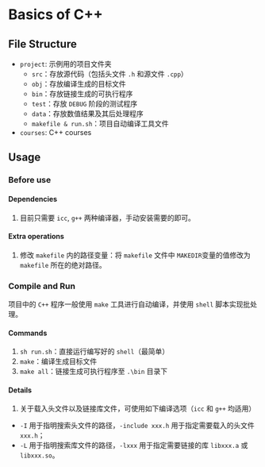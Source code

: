 # Basics of C++

## File Structure

  * `project`: 示例用的项目文件夹
      * `src`：存放源代码（包括头文件 `.h` 和源文件 `.cpp`）
      * `obj`：存放编译生成的目标文件
      * `bin`：存放链接生成的可执行程序
      * `test`：存放 `DEBUG` 阶段的测试程序
      * `data`：存放数值结果及其后处理程序
      * `makefile & run.sh`：项目自动编译工具文件
  * `courses`: C++ courses

## Usage

### Before use

#### Dependencies

1. 目前只需要 `icc`, `g++` 两种编译器，手动安装需要的即可。

#### Extra operations

1. 修改 `makefile` 内的路径变量：将 `makefile` 文件中 `MAKEDIR`变量的值修改为 `makefile` 所在的绝对路径。

### Compile and Run

项目中的 `C++` 程序一般使用 `make` 工具进行自动编译，并使用 `shell` 脚本实现批处理。

#### Commands

1. `sh run.sh`：直接运行编写好的 `shell`（最简单）
2. `make`：编译生成目标文件
3. `make all`：链接生成可执行程序至 `.\bin` 目录下

#### Details

1. 关于载入头文件以及链接库文件，可使用如下编译选项（`icc` 和 `g++` 均适用）

* `-I` 用于指明搜索头文件的路径，`-include xxx.h` 用于指定需要载入的头文件 `xxx.h`；
* `-L` 用于指明搜索库文件的路径，`-lxxx` 用于指定需要链接的库 `libxxx.a` 或 `libxxx.so`。